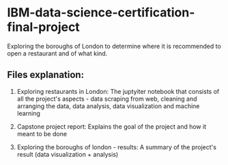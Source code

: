 # IBM-data-science-certification-final-project
Exploring the boroughs of London to determine where it is recommended to open a restaurant and of what kind.

## Files explanation:
1. Exploring restaurants in London: 
The juptyiter notebook that consists of all the project's aspects - data scraping from web, cleaning and arranging the data, data analysis, data visualization and machine learning 

2. Capstone project report: Explains the goal of the project and how it meant to be done

3. Exploring the boroughs of london - results: A summary of the project's result (data visualization + analysis)

